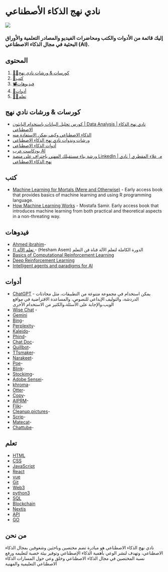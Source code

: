 #                        نادي نهج الذكاء الأصطناعي  

![](	https://aiapproachclub.com/images/logo-color.png)
###                               إليك قائمة من الأدوات والكتب ومحاضرات الفيديو والمصادر التعلمية والأوراق البحثية في مجال الذكاء الاصطناعي (AI).

## المحتوى 

1. [👩‍💻كورسات & ورشات نادي نهج ](#كورسات_&_ورشات_نادي_نهج )
2. [📝كتب](#كتب)
3. [📽️فيديوهات](#فيدوهات )
11. [🎒أدوات](#ادوات)
8. [👩‍🏫تعلم](#تعلم)

## كورسات & ورشات نادي نهج
* [كورس تحليل البيانات باستخدام البايثون | Data Analysis | نادي نهج الذكاء الاصطناعي](https://www.youtube.com/playlist?list=PL6rf96_rBBjhTpMYULFpBHWmwSgrl00aB)
* [الذكاء الاصطناعي وكيف يمكن الاستفادة منه](https://www.youtube.com/watch?v=o96jddIW-Hw)
* [ورشات وندوات نادي نهج الذكاء الاصطناعي](https://www.youtube.com/playlist?list=PL6rf96_rBBjiU81m1ENzpcDCA6d7fuHET)
* [أدوات الذكاء الاصطناعي](https://www.youtube.com/playlist?list=PL6rf96_rBBjhAMVI1ngkhn3gERA54wwVR)
* [بودكاست عرب AI](https://www.youtube.com/playlist?list=PL6rf96_rBBjhD5K0plXJbcdCEhS9ges2G)
* [ورشة بناء مستقبلك المهني بإحتراف على منصة LinkedIn | م. علاء المقطري | نادي نهج الذكاء الاصطناعي](https://www.youtube.com/watch?v=aWNRJbeeEv8)


## كتب

* [Machine Learning for Mortals (Mere and Otherwise)](https://www.manning.com/books/machine-learning-for-mortals-mere-and-otherwise) - Early access book that provides basics of machine learning and using R programming language.
* [How Machine Learning Works](https://livebook.manning.com/book/how-machine-learning-works/welcome/v-5) - Mostafa Samir. Early access book that introduces machine learning from both practical and theoretical aspects in a non-threating way.


## فيدوهات
* [Ahmed ibrahim](https://youtube.com/playlist?list=PLyhJeMedQd9QdHjJCqC1WuXjCSgNdz5gr&si=SoBVHqEaTIV748J6)-
* [ () تعلم الآلة ](https://youtube.com/playlist?list=PL6-3IRz2XF5Ua2KG_Fl3lbZ-kKi3-Np0_&si=VGNw6oT4cJ1w6C_J)-  (Hesham Asem) الدورة الكاملة لتعلم الآلة قناة فن التعلم    
* [Basics of Computational Reinforcement Learning](http://videolectures.net/rldm2015_littman_computational_reinforcement)
* [Deep Reinforcement Learning](http://videolectures.net/rldm2015_silver_reinforcement_learning)
* [Intelligent agents and paradigms for AI](https://youtu.be/7o2GzSj86e8?t=3457)


## أدوات 
* [ChatGPT](https://chat.openai.com/auth/login) - يمكن استخدام في مجموعة متنوعة من التطبيقات، مثل محادثات الدردشة، والتوليف الإبداعي للنصوص، والمساعدة الافتراضية في مواقع الويب،والإجابة على الأسئلة،والكثير من الاستخدام الأخرى  
* [Wise Chat](https://play.google.com/store/apps/detailsid=thanhnamitit.com.wisechat&pli=1) - 
* [Gemini](https://gemini.google.com/app)
* [Bing](https://play.google.com/store/apps/details?id=com.microsoft.bing&pcampaignid=web_share)-
* [Perplexity](https://www.perplexity.ai/)-
* [Kaleido](https://www.kaleido.ai/)-
* [Phind](https://www.phind.com/search?home=true)-
* [Chat Doc](https://chatdoc.com/)-
* [Quillbot](https://quillbot.com/)-
* [TTsmaker](https://ttsmaker.com/ar)-
* [Narakeet](https://www.narakeet.com/languages/arabic-text-to-speech-ar/)-
* [Poe](https://poe.com/)-
* [Blink](https://www.blinkvideo.ai/)-
* [Stockimg](https://stockimg.ai/)-
* [Adobe Sensei](https://business.adobe.com/products/sensei/adobe-sensei.html)-
* [khroma](https://www.khroma.co/)-
* [Otter](https://otter.ai/signin?r=%2Fhome%3Fthird_party%3Dgoogle)-
* [Copy](https://www.copy.ai/)-
* [AIPRM](https://www.aiprm.com/)-
* [Fliki](https://fliki.ai/)-
* [Cleanup.pictures](https://cleanup.pictures/)-
* [Scrip](https://scripai.com)-
* [Matecat](https://www.matecat.com)-
* [Chattube](https://chattube.io/)-


## تعلم 

* [HTML](https://html.com/) 
* [CSS](https://web.dev/learn/css) 
* [JavaScript](https://javascript.info/) 
* [React](https://reactplay.io/) 
* [vue](https://learnvue.co/) 
* [Git](https://git-scm.com/book) 
* [Web3](https://learnweb3.io/) 
* [python3](https://learnpython.org/) 
* [SQL](https://w3schools.com/sql) 
* [Blockchain](https://cryptozombies.io/) 
* [Nextjs](https://nextjs.org/learn/) 
* [API](https://rapidapi.com/learn/) 
* [GO](https://learn-golang.org/) 
## من نحن 
نادي نهج الذكاء الاصطناعي هو مبادرة تضم مختصين وباحثين وشغوفين بمجال الذكاء الاصطناعي، وتهدف لنشر الوعي بأهمية الذكاء الإصطناعي وتوفير بيئة خصبة لتعليمه ورفع نسبة المختصين في مجال الذكاء الاصطناعي وخلق وعي حول المسارات الذكاء الاصطناعي التعليمية والمهنية
